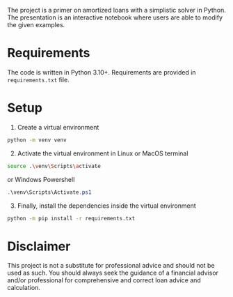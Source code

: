 The project is a primer on amortized loans with a simplistic solver in Python.
The presentation is an interactive notebook where users are able to modify the
given examples.

# Requirements

The code is written in Python 3.10+. Requirements are provided in
`requirements.txt` file.

# Setup

1. Create a virtual environment

```bash
python -m venv venv
```

2. Activate the virtual environment in Linux or MacOS terminal

```bash
source .\venv\Scripts\activate
```

or Windows Powershell

```powershell
.\venv\Scripts\Activate.ps1
```

3. Finally, install the dependencies inside the virtual environment

```bash
python -m pip install -r requirements.txt
```

# Disclaimer

This project is not a substitute for professional advice and should not be used
as such. You should always seek the guidance of a financial advisor and/or
professional for comprehensive and correct loan advice and calculation.


